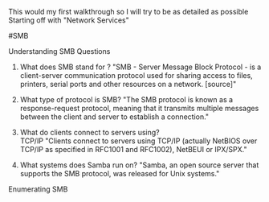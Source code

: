 This would my first walkthrough so I will try to be as detailed as possible
Starting off with "Network Services"

#SMB

Understanding SMB
Questions 
1. What does SMB stand for ?
"SMB - Server Message Block Protocol - is a client-server communication protocol used for sharing access to files, printers, serial ports and other resources on a network. [source]"

2. What type of protocol is SMB?
"The SMB protocol is known as a response-request protocol, meaning that it transmits multiple messages between the client and server to establish a connection."

3. What do clients connect to servers using?    
TCP/IP
 "Clients connect to servers using TCP/IP (actually NetBIOS over TCP/IP as specified in RFC1001 and RFC1002), NetBEUI or IPX/SPX."
 
4. What systems does Samba run on?
 "Samba, an open source server that supports the SMB protocol, was released for Unix systems."
 
 Enumerating SMB
 
